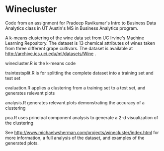 Winecluster
======

Code from an assignment for Pradeep Ravikumar's Intro to Business Data Analytics class in UT Austin's MS in Business Analytics program.

A k-means clustering of the wine data set from UC Irvine's Machine Learning Repository. The dataset is 13 chemical attributes of wines taken from three different grape cultivars. The dataset is available at http://archive.ics.uci.edu/ml/datasets/Wine .

winecluster.R is the k-means code

traintestsplit.R is for splitting the complete dataset into a training set and test set

evaluation.R applies a clustering from a training set to a test set, and generates relevant plots

analysis.R generates relevant plots demonstrating the accuracy of a clustering

pca.R uses principal component analysis to generate a 2-d visualization of the clustering

See http://www.michaelwsherman.com/projects/winecluster/index.html for more information, a full analysis of the dataset, and examples of the generated plots.

